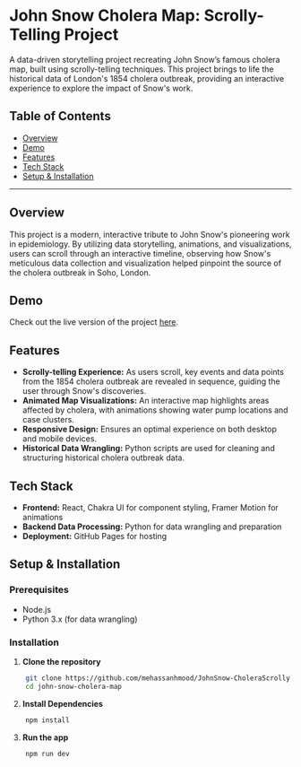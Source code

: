 # John Snow Cholera Map: Scrolly-Telling Project

A data-driven storytelling project recreating John Snow’s famous cholera map, built using scrolly-telling techniques. This project brings to life the historical data of London's 1854 cholera outbreak, providing an interactive experience to explore the impact of Snow's work. 

## Table of Contents
- [Overview](#overview)
- [Demo](#demo)
- [Features](#features)
- [Tech Stack](#tech-stack)
- [Setup & Installation](#setup--installation)

---

## Overview

This project is a modern, interactive tribute to John Snow's pioneering work in epidemiology. By utilizing data storytelling, animations, and visualizations, users can scroll through an interactive timeline, observing how Snow's meticulous data collection and visualization helped pinpoint the source of the cholera outbreak in Soho, London.

## Demo

Check out the live version of the project [here](https://your-gh-pages-link.com).

## Features

- **Scrolly-telling Experience:** As users scroll, key events and data points from the 1854 cholera outbreak are revealed in sequence, guiding the user through Snow's discoveries.
- **Animated Map Visualizations:** An interactive map highlights areas affected by cholera, with animations showing water pump locations and case clusters.
- **Responsive Design:** Ensures an optimal experience on both desktop and mobile devices.
- **Historical Data Wrangling:** Python scripts are used for cleaning and structuring historical cholera outbreak data.

## Tech Stack

- **Frontend:** React, Chakra UI for component styling, Framer Motion for animations
- **Backend Data Processing:** Python for data wrangling and preparation
- **Deployment:** GitHub Pages for hosting

## Setup & Installation

### Prerequisites

- Node.js
- Python 3.x (for data wrangling)

### Installation

1. **Clone the repository**
```bash
    git clone https://github.com/mehassanhmood/JohnSnow-CholeraScrolly.git
    cd john-snow-cholera-map
```
2. **Install Dependencies**
```bash
    npm install
```
3. **Run the app**
```bash
    npm run dev
```

